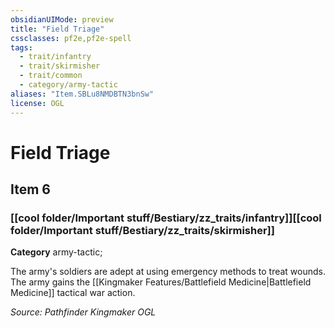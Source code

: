```yaml
---
obsidianUIMode: preview
title: "Field Triage"
cssclasses: pf2e,pf2e-spell
tags:
  - trait/infantry
  - trait/skirmisher
  - trait/common
  - category/army-tactic
aliases: "Item.SBLu8NMDBTN3bnSw"
license: OGL
---
```

# Field Triage
## Item 6
### [[cool folder/Important stuff/Bestiary/zz_traits/infantry]][[cool folder/Important stuff/Bestiary/zz_traits/skirmisher]]

**Category** army-tactic; 




The army's soldiers are adept at using emergency methods to treat wounds. The army gains the [[Kingmaker Features/Battlefield Medicine|Battlefield Medicine]] tactical war action.

*Source: Pathfinder Kingmaker*
*OGL*